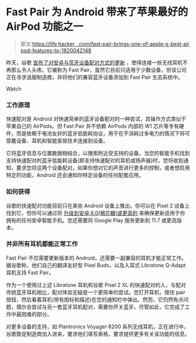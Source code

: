 # Fast Pair 为 Android 带来了苹果最好的 AirPod 功能之一

> 原文:[https://life hacker . com/fast-pair-brings-one-of-apple-s-best-air pod-features-to-1820042148](https://lifehacker.com/fast-pair-brings-one-of-apple-s-best-airpod-features-to-1820042148)

昨天，谷歌 [宣布了对安卓与蓝牙设备配对方式的更新](https://android-developers.googleblog.com/2017/10/announcing-fast-pair-effortless.html) ，使得连接一些无线耳机不再那么令人头疼。它被称为 Fast Pair，虽然它目前只适用于少数设备，但该公司正在寻求说服制造商，并将他们的兼容蓝牙设备添加到 Fast Pair 生态系统中。

Watch

### **工作原理**

快速配对是 Android 对快速简单的蓝牙设备配对的一种尝试，其操作方式类似于苹果自己的 AirPods。但 Fast Pair 并不依赖 AirPods 内部的 W1 芯片等专有硬件，而是依赖于电池友好的蓝牙低能耗协议，用于在不消耗过多电力的情况下将可穿戴设备、耳机和智能家居技术连接到设备。

它将蓝牙信息与位置数据相结合，以搜索附近受支持的设备。当您的智能手机找到支持快速配对的蓝牙低能耗设备(即支持快速配对的耳机或扬声器)时，您将收到通知，要求您将这两个设备配对。如果你想对它的声音进行更多的控制，或者想启用特定的功能，Android 还会通知你特定设备的任何配套应用。

### **如何获得**

谷歌的快速配对功能目前只在某些 Android 设备上推出。你可以在 Pixel 2 设备上找到它，但你可以通过将 [升级到安卓 6.0(棉花糖)或更高的](https://lifehacker.com/how-to-download-android-8-1-which-brings-pixel-2-featu-1819876442) 来确保更新适用于你拥有的任何安卓智能手机。您还需要将 Google Play 服务更新到 11.7 或更高版本。

### **并非所有耳机都能正常工作**

Fast Pair 不仅需要更新版本的 Android，还需要一副兼容的耳机才能正常工作。据谷歌称，他们自己的翻译友好型 Pixel Buds，以及入耳式 Libratone Q-Adapt 耳机支持 Fast Pair。

作为一个使用过上述 Libratone 耳机和谷歌 Pixel 2 XL 的快速配对的人，与配对传统蓝牙耳机相比，配对体验无疑是一个更简单的尝试。您打开耳机，按住 pair 按钮，然后看着耳机(带有图标和描述)在您的通知栏中弹出。然而，它仍然有点问题，偶尔会尝试与另一套蓝牙耳机配对，需要你开关蓝牙。尽管如此，它完成了工作中最困难的部分。

对更多设备的支持，如 Plantronics Voyager 8200 系列无线耳机，正在进行中，谷歌敦促制造商加入进来，要求他们填写表格，要求提供更多有关该功能的信息。